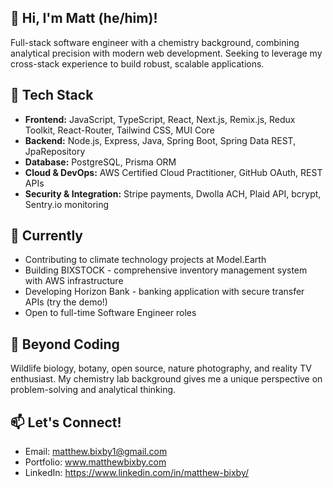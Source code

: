 ## 👋 Hi, I'm Matt (he/him)!
Full-stack software engineer with a chemistry background, combining analytical precision with modern web development. Seeking to leverage my cross-stack experience to build robust, scalable applications.

## 🔧 Tech Stack
- **Frontend:** JavaScript, TypeScript, React, Next.js, Remix.js, Redux Toolkit, React-Router, Tailwind CSS, MUI Core
- **Backend:** Node.js, Express, Java, Spring Boot, Spring Data REST, JpaRepository
- **Database:** PostgreSQL, Prisma ORM
- **Cloud & DevOps:** AWS Certified Cloud Practitioner, GitHub OAuth, REST APIs
- **Security & Integration:** Stripe payments, Dwolla ACH, Plaid API, bcrypt, Sentry.io monitoring

## 🌱 Currently
- Contributing to climate technology projects at Model.Earth
- Building BIXSTOCK - comprehensive inventory management system with AWS infrastructure
- Developing Horizon Bank - banking application with secure transfer APIs (try the demo!)
- Open to full-time Software Engineer roles

## 👀 Beyond Coding
Wildlife biology, botany, open source, nature photography, and reality TV enthusiast. My chemistry lab background gives me a unique perspective on problem-solving and analytical thinking.

## 📫 Let's Connect!
- Email: matthew.bixby1@gmail.com
- Portfolio: www.matthewbixby.com
- LinkedIn: https://www.linkedin.com/in/matthew-bixby/
